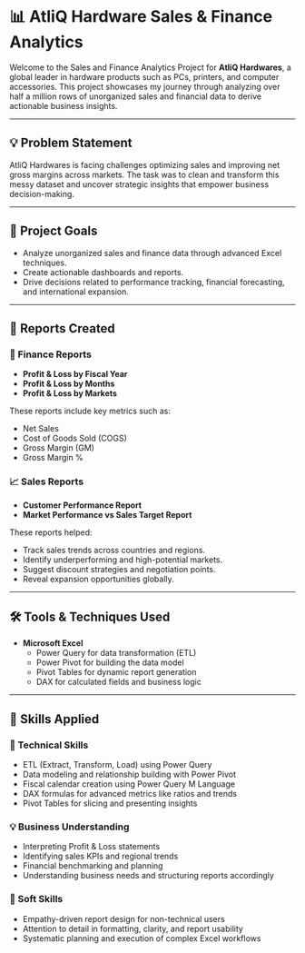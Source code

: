 # 📊 AtliQ Hardware Sales & Finance Analytics

Welcome to the Sales and Finance Analytics Project for **AtliQ Hardwares**, a global leader in hardware products such as PCs, printers, and computer accessories. This project showcases my journey through analyzing over half a million rows of unorganized sales and financial data to derive actionable business insights.

---

## 💡 Problem Statement

AtliQ Hardwares is facing challenges optimizing sales and improving net gross margins across markets. The task was to clean and transform this messy dataset and uncover strategic insights that empower business decision-making.

---

## 🎯 Project Goals

- Analyze unorganized sales and finance data through advanced Excel techniques.
- Create actionable dashboards and reports.
- Drive decisions related to performance tracking, financial forecasting, and international expansion.

---

## 📁 Reports Created

### 🧾 Finance Reports

- **Profit & Loss by Fiscal Year**
- **Profit & Loss by Months**
- **Profit & Loss by Markets**

These reports include key metrics such as:
- Net Sales
- Cost of Goods Sold (COGS)
- Gross Margin (GM)
- Gross Margin %

### 📈 Sales Reports

- **Customer Performance Report**
- **Market Performance vs Sales Target Report**

These reports helped:
- Track sales trends across countries and regions.
- Identify underperforming and high-potential markets.
- Suggest discount strategies and negotiation points.
- Reveal expansion opportunities globally.

---

## 🛠 Tools & Techniques Used

- **Microsoft Excel**
  - Power Query for data transformation (ETL)
  - Power Pivot for building the data model
  - Pivot Tables for dynamic report generation
  - DAX for calculated fields and business logic

---

## 📌 Skills Applied

### 🔧 Technical Skills
- ETL (Extract, Transform, Load) using Power Query
- Data modeling and relationship building with Power Pivot
- Fiscal calendar creation using Power Query M Language
- DAX formulas for advanced metrics like ratios and trends
- Pivot Tables for slicing and presenting insights

### 💡 Business Understanding
- Interpreting Profit & Loss statements
- Identifying sales KPIs and regional trends
- Financial benchmarking and planning
- Understanding business needs and structuring reports accordingly

### 💬 Soft Skills
- Empathy-driven report design for non-technical users
- Attention to detail in formatting, clarity, and report usability
- Systematic planning and execution of complex Excel workflows
